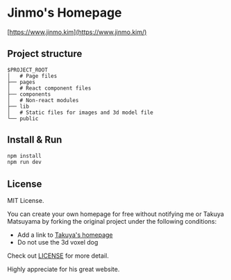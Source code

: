 # Jinmo's Homepage

[https://www.jinmo.kim](https://www.jinmo.kim/)

## Project structure

```
$PROJECT_ROOT
│   # Page files
├── pages
│   # React component files
├── components
│   # Non-react modules
├── lib
│   # Static files for images and 3d model file
└── public
```

## Install & Run
```Bash
npm install
npm run dev
```

## License

MIT License.

You can create your own homepage for free without notifying me or Takuya Matsuyama by forking the original project under the following conditions:

- Add a link to [Takuya's homepage](https://www.craftz.dog/)
- Do not use the 3d voxel dog

Check out [LICENSE](./LICENSE) for more detail.

Highly appreciate for his great website. 